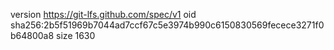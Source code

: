 version https://git-lfs.github.com/spec/v1
oid sha256:2b5f51969b7044ad7ccf67c5e3974b990c6150830569fecece3271f0b64800a8
size 1630
